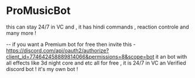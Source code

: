 # ProMusicBot
this  can stay 24/7 in VC and , it has hindi commands , reaction controle and many more !



-- if you want a Premium bot for free then invite this - https://discord.com/api/oauth2/authorize?client_id=774642458889814066&permissions=8&scope=bot 
 it an bot with all effects like 3d night core and etc all for free , it is 24/7 in VC an Verified discord bot ! it's my own bot ! 
